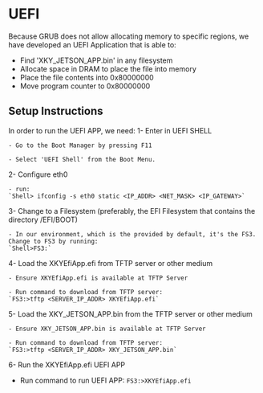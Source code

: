# UEFI

Because GRUB does not allow allocating memory to specific regions, we have developed an UEFI Application that is able to:
- Find 'XKY_JETSON_APP.bin' in any filesystem
- Allocate space in DRAM to place the file into memory
- Place the file contents into 0x80000000
- Move program counter to 0x80000000

## Setup Instructions

In order to run the UEFI APP, we need:
1- Enter in UEFI SHELL

    - Go to the Boot Manager by pressing F11

    - Select 'UEFI Shell' from the Boot Menu.

2- Configure eth0
  
    - run:
    `Shell> ifconfig -s eth0 static <IP_ADDR> <NET_MASK> <IP_GATEWAY>`

3- Change to a Filesystem (preferably, the EFI Filesystem that contains the directory /EFI/BOOT)

    - In our environment, which is the provided by default, it's the FS3. Change to FS3 by running:
    `Shell>FS3:`


4- Load the XKYEfiApp.efi from TFTP server or other medium
    
    - Ensure XKYEfiApp.efi is available at TFTP Server
    
    - Run command to download from TFTP server:
    `FS3:>tftp <SERVER_IP_ADDR> XKYEfiApp.efi`

5- Load the XKY_JETSON_APP.bin from the TFTP server or other medium

    - Ensure XKY_JETSON_APP.bin is available at TFTP Server
    
    - Run command to download from TFTP server:
    `FS3:>tftp <SERVER_IP_ADDR> XKY_JETSON_APP.bin`

6- Run the XKYEfiApp.efi UEFI APP
   
   - Run command to run UEFI APP:
    `FS3:>XKYEfiApp.efi`

